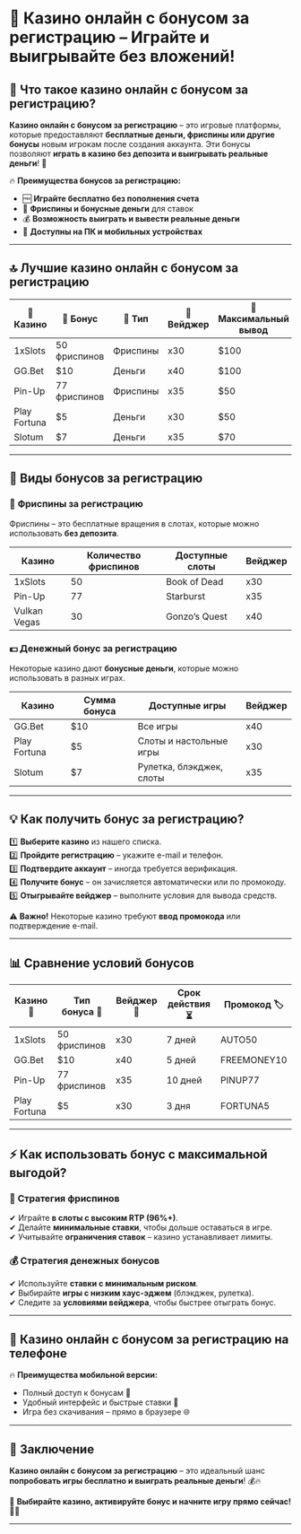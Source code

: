 # 🎁 Казино онлайн с бонусом за регистрацию – Играйте и выигрывайте без вложений!

## 🎯 Что такое казино онлайн с бонусом за регистрацию?

**Казино онлайн с бонусом за регистрацию** – это игровые платформы, которые предоставляют **бесплатные деньги, фриспины или другие бонусы** новым игрокам после создания аккаунта. Эти бонусы позволяют **играть в казино без депозита и выигрывать реальные деньги**! 🚀

🔥 **Преимущества бонусов за регистрацию:**
- 🆓 **Играйте бесплатно без пополнения счета**  
- 🎰 **Фриспины и бонусные деньги** для ставок  
- 💰 **Возможность выиграть и вывести реальные деньги**  
- 📲 **Доступны на ПК и мобильных устройствах**  

---

## 🔝 Лучшие казино онлайн с бонусом за регистрацию

| 🎰 Казино | 🎁 Бонус | 🎡 Тип | 🔄 Вейджер | 💸 Максимальный вывод |
|----------|---------|--------|-----------|----------------|
| 1xSlots | 50 фриспинов | Фриспины | x30 | $100 |
| GG.Bet | $10 | Деньги | x40 | $100 |
| Pin-Up | 77 фриспинов | Фриспины | x35 | $50 |
| Play Fortuna | $5 | Деньги | x30 | $50 |
| Slotum | $7 | Деньги | x35 | $70 |

---

## 🎰 Виды бонусов за регистрацию

### 🎡 **Фриспины за регистрацию**
Фриспины – это бесплатные вращения в слотах, которые можно использовать **без депозита**.

| Казино | Количество фриспинов | Доступные слоты | Вейджер |
|--------|----------------------|----------------|---------|
| 1xSlots | 50 | Book of Dead | x30 |
| Pin-Up | 77 | Starburst | x35 |
| Vulkan Vegas | 30 | Gonzo’s Quest | x40 |

### 💵 **Денежный бонус за регистрацию**
Некоторые казино дают **бонусные деньги**, которые можно использовать в разных играх.

| Казино | Сумма бонуса | Доступные игры | Вейджер |
|--------|-------------|---------------|---------|
| GG.Bet | $10 | Все игры | x40 |
| Play Fortuna | $5 | Слоты и настольные игры | x30 |
| Slotum | $7 | Рулетка, блэкджек, слоты | x35 |

---

## 💡 Как получить бонус за регистрацию?

1️⃣ **Выберите казино** из нашего списка.  
2️⃣ **Пройдите регистрацию** – укажите e-mail и телефон.  
3️⃣ **Подтвердите аккаунт** – иногда требуется верификация.  
4️⃣ **Получите бонус** – он зачисляется автоматически или по промокоду.  
5️⃣ **Отыгрывайте вейджер** – выполните условия для вывода средств.  

⚠️ **Важно!** Некоторые казино требуют **ввод промокода** или подтверждение e-mail.  

---

## 📊 Сравнение условий бонусов

| Казино 🎰 | Тип бонуса 🎁 | Вейджер 🔄 | Срок действия ⏳ | Промокод 🏷️ |
|----------|-------------|-----------|--------------|------------|
| 1xSlots | 50 фриспинов | x30 | 7 дней | AUTO50 |
| GG.Bet | $10 | x40 | 5 дней | FREEMONEY10 |
| Pin-Up | 77 фриспинов | x35 | 10 дней | PINUP77 |
| Play Fortuna | $5 | x30 | 3 дня | FORTUNA5 |

---

## ⚡ Как использовать бонус с максимальной выгодой?

### 🎰 **Стратегия фриспинов**
✔ Играйте **в слоты с высоким RTP (96%+)**.  
✔ Делайте **минимальные ставки**, чтобы дольше оставаться в игре.  
✔ Учитывайте **ограничения ставок** – казино устанавливает лимиты.  

### 💰 **Стратегия денежных бонусов**
✔ Используйте **ставки с минимальным риском**.  
✔ Выбирайте **игры с низким хаус-эджем** (блэкджек, рулетка).  
✔ Следите за **условиями вейджера**, чтобы быстрее отыграть бонус.  

---

## 📱 Казино онлайн с бонусом за регистрацию на телефоне

🔥 **Преимущества мобильной версии:**  
- Полный доступ к бонусам 📲  
- Удобный интерфейс и быстрые ставки 🚀  
- Игра без скачивания – прямо в браузере 🌐  

---

## 🏁 Заключение

**Казино онлайн с бонусом за регистрацию** – это идеальный шанс **попробовать игры бесплатно и выиграть реальные деньги**! 💰🔥  

🚀 **Выбирайте казино, активируйте бонус и начните игру прямо сейчас!** 🎰🎡  

---


